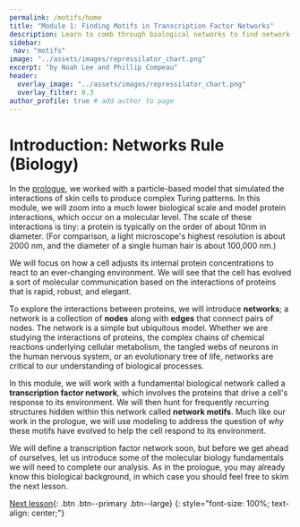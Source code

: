 ```yaml
---
permalink: /motifs/home
title: "Module 1: Finding Motifs in Transcription Factor Networks"
description: Learn to comb through biological networks to find network "motifs" that have evolved to occur surprisingly often and drive cellular processes.
sidebar:
 nav: "motifs"
image: "../assets/images/repressilator_chart.png"
excerpt: "by Noah Lee and Phillip Compeau"
header:
  overlay_image: "../assets/images/repressilator_chart.png"
  overlay_filter: 0.3
author_profile: true # add author to page
---
```


# Introduction: Networks Rule (Biology)

In the [prologue](../prologue), we worked with a particle-based model that simulated the interactions of skin cells to produce complex Turing patterns. In this module, we will zoom into a much lower biological scale and model protein interactions, which occur on a molecular level. The scale of these interactions is tiny: a protein is typically on the order of about 10nm in diameter. (For comparison, a light microscope's highest resolution is about 2000 nm, and the diameter of a single human hair is about 100,000 nm.)

We will focus on how a cell adjusts its internal protein concentrations to react to an ever-changing environment.  We will see that the cell has evolved a sort of molecular communication based on the interactions of proteins that is rapid, robust, and elegant.

To explore the interactions between proteins, we will introduce **networks**; a network is a collection of **nodes** along with **edges** that connect pairs of nodes. The network is a simple but ubiquitous model. Whether we are studying the interactions of proteins, the complex chains of chemical reactions underlying cellular metabolism, the tangled webs of neurons in the human nervous system, or an evolutionary tree of life, networks are critical to our understanding of biological processes.

In this module, we will work with a fundamental biological network called a **transcription factor network**, which involves the proteins that drive a cell's response to its environment. We will then hunt for frequently recurring structures hidden within this network called **network motifs**. Much like our work in the prologue, we will use modeling to address the question of *why* these motifs have evolved to help the cell respond to its environment.

We will define a transcription factor network soon, but before we get ahead of ourselves, let us introduce some of the molecular biology fundamentals we will need to complete our analysis. As in the prologue, you may already know this biological background, in which case you should feel free to skim the next lesson.

[Next lesson](transcription){: .btn .btn--primary .btn--large}
{: style="font-size: 100%; text-align: center;"}

[^neuralNetwork]: An, Hongyu. (2017). Opportunities and challenges on nanoscale 3D neuromorphic computing system. 10.1109/ISEMC.2017.8077906.
[^metabolicNetwork]: Colombie, Sophie & Nazaret, Christine & Bénard, Camille & Biais, Benoit & Mengin, Virginie & Solé, Marion & Fouillen, Laetitia & Dieuaide‐Noubhani, Martine & Mazat, Jean-Pierre & Beauvoit, Bertrand & Gibon, Yves. (2014). Modelling central metabolic fluxes by constraint-based optimization reveals metabolic reprogramming of developing Solanum lycopersicum (tomato) fruit. The Plant Journal. 81. 10.1111/tpj.12685.
[^PPInetwork]: Ramage, Holly & Kumar, Gagandeep & Verschueren, Erik & Johnson, Jeffrey & Dollen, John & Johnson, Tasha & Newton, Billy & Shah, Priya & Horner, Julie & Krogan, Nevan & Ott, Melanie. (2015). A Combined Proteomics/Genomics Approach Links Hepatitis C Virus Infection with Nonsense-Mediated mRNA Decay. Molecular cell. 57. 329-340. 10.1016/j.molcel.2014.12.028
